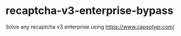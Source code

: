 # recaptcha-v3-enterprise-bypass
Solve any recaptcha v3 enterprise using https://www.capsolver.com/



                                                                                                                                